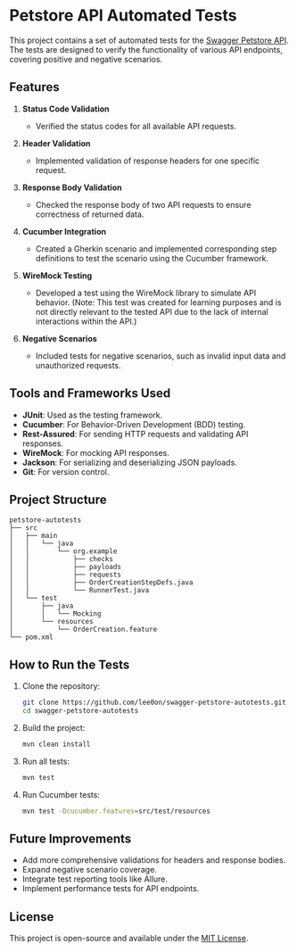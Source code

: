 # Petstore API Automated Tests

This project contains a set of automated tests for the [Swagger Petstore API](https://petstore.swagger.io/). The tests are designed to verify the functionality of various API endpoints, covering positive and negative scenarios.

## Features

1. **Status Code Validation**

   - Verified the status codes for all available API requests.

2. **Header Validation**

   - Implemented validation of response headers for one specific request.

3. **Response Body Validation**

   - Checked the response body of two API requests to ensure correctness of returned data.

4. **Cucumber Integration**

   - Created a Gherkin scenario and implemented corresponding step definitions to test the scenario using the Cucumber framework.

5. **WireMock Testing**

   - Developed a test using the WireMock library to simulate API behavior. (Note: This test was created for learning purposes and is not directly relevant to the tested API due to the lack of internal interactions within the API.)

6. **Negative Scenarios**

   - Included tests for negative scenarios, such as invalid input data and unauthorized requests.

## Tools and Frameworks Used

- **JUnit**: Used as the testing framework.
- **Cucumber**: For Behavior-Driven Development (BDD) testing.
- **Rest-Assured**: For sending HTTP requests and validating API responses.
- **WireMock**: For mocking API responses.
- **Jackson**: For serializing and deserializing JSON payloads.
- **Git**: For version control.

## Project Structure

```
petstore-autotests
├── src
│   ├── main
│   │   └── java
│   │       └── org.example
│   │           ├── checks
│   │           ├── payloads
│   │           ├── requests
│   │           ├── OrderCreationStepDefs.java
│   │           └── RunnerTest.java
│   └── test
│       ├── java
│       │   └── Mocking
│       └── resources
│           └── OrderCreation.feature
└── pom.xml
```

## How to Run the Tests

1. Clone the repository:

   ```bash
   git clone https://github.com/lee0on/swagger-petstore-autotests.git
   cd swagger-petstore-autotests
   ```

2. Build the project:

   ```bash
   mvn clean install
   ```

3. Run all tests:

   ```bash
   mvn test
   ```

4. Run Cucumber tests:

   ```bash
   mvn test -Dcucumber.features=src/test/resources
   ```

## Future Improvements

- Add more comprehensive validations for headers and response bodies.
- Expand negative scenario coverage.
- Integrate test reporting tools like Allure.
- Implement performance tests for API endpoints.

## License

This project is open-source and available under the [MIT License](LICENSE).

